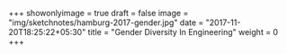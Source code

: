 +++
showonlyimage = true
draft = false
image = "img/sketchnotes/hamburg-2017-gender.jpg"
date = "2017-11-20T18:25:22+05:30"
title = "Gender Diversity In Engineering"
weight = 0
+++

